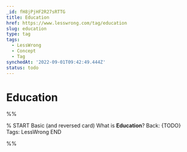 ```yaml
---
_id: fH8jPjHF2R27sRTTG
title: Education
href: https://www.lesswrong.com/tag/education
slug: education
type: tag
tags:
  - LessWrong
  - Concept
  - Tag
synchedAt: '2022-09-01T09:42:49.444Z'
status: todo
---
```


# Education


%%

% START
Basic (and reversed card)
What is **Education**?
Back: {TODO}
Tags: LessWrong
END

%%
	
